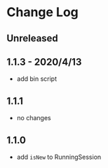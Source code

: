 # Change Log

## Unreleased


## 1.1.3 - 2020/4/13

- add bin script

## 1.1.1

- no changes

## 1.1.0

- add `isNew` to RunningSession
